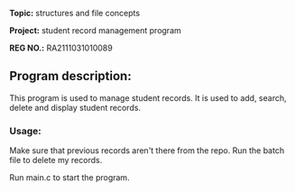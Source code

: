 **Topic:** structures and file concepts

**Project:** student record management program

**REG NO.:** RA2111031010089

## Program description:
This program is used to manage student records.
It is used to add, search, delete and display student records.

### Usage:
Make sure that previous records aren't there from the repo. Run the batch file to delete my records. 

Run main.c to start the program.